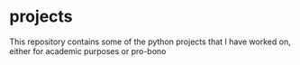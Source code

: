 # projects
This repository contains some of the python projects that I have worked on, either for academic purposes or pro-bono
